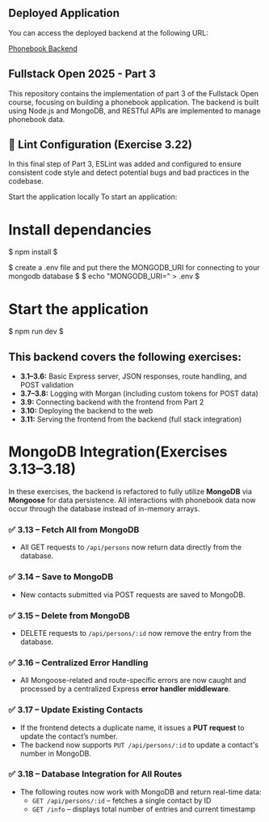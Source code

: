 ## Deployed Application

You can access the deployed backend at the following URL:

[Phonebook Backend](https://phonebook-database-1.onrender.com) 
 
## Fullstack Open 2025 - Part 3

This repository contains the implementation of part 3 of the Fullstack Open course, focusing on building a phonebook application. The backend is built using Node.js and MongoDB, and RESTful APIs are implemented to manage phonebook data.


## 🧹 Lint Configuration (Exercise 3.22)

In this final step of Part 3, ESLint was added and configured to ensure consistent code style and detect potential bugs and bad practices in the codebase.

Start the application locally
To start an application:

# Install dependancies
$ npm install $

$ create a .env file and put there the MONGODB_URI for connecting to your mongodb database $
$ echo "MONGODB_URI=<YOUR-MONGODB-URI>" > .env $

# Start the application
$ npm run dev $

## This backend covers the following exercises:

- **3.1–3.6:** Basic Express server, JSON responses, route handling, and POST validation
- **3.7–3.8:** Logging with Morgan (including custom tokens for POST data)
- **3.9:** Connecting backend with the frontend from Part 2
- **3.10:** Deploying the backend to the web
- **3.11:** Serving the frontend from the backend (full stack integration)
# MongoDB Integration(Exercises 3.13–3.18)

 In these exercises, the backend is refactored to fully utilize **MongoDB** via **Mongoose** for data persistence. All interactions with phonebook data now occur through the database instead of in-memory arrays.

### ✅ 3.13 – Fetch All from MongoDB

- All GET requests to `/api/persons` now return data directly from the database.

### ✅ 3.14 – Save to MongoDB

- New contacts submitted via POST requests are saved to MongoDB.

### ✅ 3.15 – Delete from MongoDB

- DELETE requests to `/api/persons/:id` now remove the entry from the database.

### ✅ 3.16 – Centralized Error Handling

- All Mongoose-related and route-specific errors are now caught and processed by a centralized Express **error handler middleware**.

### ✅ 3.17 – Update Existing Contacts

- If the frontend detects a duplicate name, it issues a **PUT request** to update the contact’s number.
- The backend now supports `PUT /api/persons/:id` to update a contact's number in MongoDB.

### ✅ 3.18 – Database Integration for All Routes

- The following routes now work with MongoDB and return real-time data:
  - `GET /api/persons/:id` – fetches a single contact by ID
  - `GET /info` – displays total number of entries and current timestamp